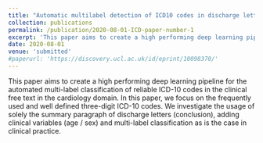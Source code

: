 ```yaml
---
title: "Automatic multilabel detection of ICD10 codes in discharge letters from cardiology"
collection: publications
permalink: /publication/2020-08-01-ICD-paper-number-1
excerpt: 'This paper aims to create a high performing deep learning pipeline for the automated multi-label classification of reliable ICD-10 codes in the clinical free text in the cardiology domain.'
date: 2020-08-01
venue: 'submitted'
#paperurl: 'https://discovery.ucl.ac.uk/id/eprint/10098370/'
---
```

This paper aims to create a high performing deep learning pipeline for the automated multi-label classification of reliable ICD-10 codes in the clinical free text in the cardiology domain. In this paper, we focus on the frequently used and well defined three-digit ICD-10 codes. We investigate the usage of solely the summary paragraph of discharge letters (conclusion), adding clinical variables (age / sex) and multi-label classification as is the case in clinical practice.